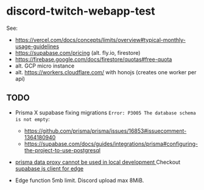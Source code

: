 # discord-twitch-webapp-test


See:

- https://vercel.com/docs/concepts/limits/overview#typical-monthly-usage-guidelines
- https://supabase.com/pricing (alt. fly.io, firestore)
- https://firebase.google.com/docs/firestore/quotas#free-quota
- alt. GCP micro instance
- alt. https://workers.cloudflare.com/ with honojs (creates one worker per api)

## TODO

- Prisma X supabase fixing migrations `Error: P3005 The database schema is not empty`:
  - https://github.com/prisma/prisma/issues/16853#issuecomment-1364180940
  - https://supabase.com/docs/guides/integrations/prisma#configuring-the-project-to-use-postgresql


- [prisma data proxy cannot be used in local development ](https://github.com/prisma/prisma/issues/14398)
Checkout [supabase js client for edge](https://github.com/supabase/supabase/discussions/6321)

- Edge function 5mb limit. Discord upload max 8MiB.



